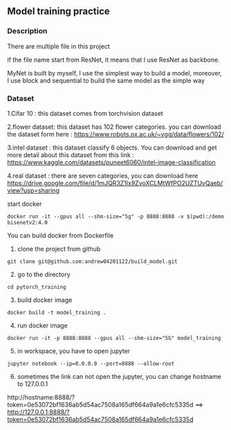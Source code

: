 ## Model training practice

### Description
There are multiple file in this project

if the file name start from ResNet, it means that I use ResNet as backbone. 

MyNet is built by myself, I use the simplest way to build a model, moreover, I use block and sequential to build the same model as the simple way

### Dataset
1.Cifar 10 : this dataset comes from torchvision dataset

2.flower dataset: this dataset has 102 flower categories. you can download the dataset form here : https://www.robots.ox.ac.uk/~vgg/data/flowers/102/

3.intel dataset : this dataset classify 6 objects. You can download and get more detail about this dataset from this link : https://www.kaggle.com/datasets/puneet6060/intel-image-classification

4.real dataset : there are seven categories, you can download here https://drive.google.com/file/d/1mJQR3Z1Ix9ZvoXCLMtWfPO2UZTUvQaeb/view?usp=sharing


start docker 
```console
docker run -it --gpus all --shm-size="5g" -p 8888:8888 -v $(pwd):/demo bisenetv2:4.0
```

You can build docker from Dockerfile

1. clone the project from github
```console
git clone git@github.com:andrew04201122/build_model.git
```

2. go to the directory
```console
cd pytorch_training
```

3. build docker image
```console
docker build -t model_training .
```

4. run docker image
```console
docker run -it -p 8888:8888 --gpus all --shm-size="5G" model_training
```

5. in workspace, you have to open jupyter
```console
jupyter notebook --ip=0.0.0.0 --port=8888 --allow-root
```

6. sometimes the link can not open the jupyter, you can change hostname to 127.0.0.1

http://hostname:8888/?token=0e53072bf1636ab5d54ac7508a165df664a9a1e6cfc5335d  ==> http://127.0.0.1:8888/?token=0e53072bf1636ab5d54ac7508a165df664a9a1e6cfc5335d

